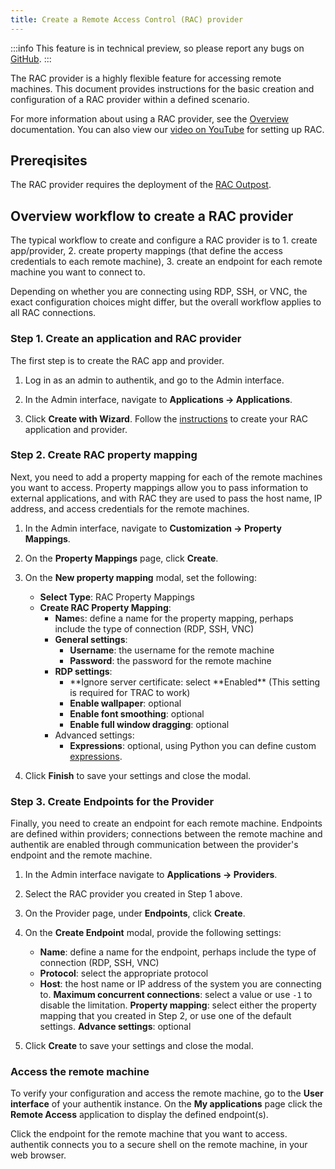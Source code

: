 ```yaml
---
title: Create a Remote Access Control (RAC) provider
---
```


:::info
This feature is in technical preview, so please report any bugs on [GitHub](https://github.com/goauthentik/authentik/issues).
:::

The RAC provider is a highly flexible feature for accessing remote machines. This document provides instructions for the basic creation and configuration of a RAC provider within a defined scenario.

For more information about using a RAC provider, see the [Overview](./index.md) documentation. You can also view our [video on YouTube](https://www.youtube.com/watch?v=9wahIBRV6Ts) for setting up RAC.

## Prereqisites

The RAC provider requires the deployment of the [RAC Outpost](../../outposts/).

## Overview workflow to create a RAC provider

The typical workflow to create and configure a RAC provider is to 1. create app/provider, 2. create property mappings (that define the access credentials to each remote machine), 3. create an endpoint for each remote machine you want to connect to.

Depending on whether you are connecting using RDP, SSH, or VNC, the exact configuration choices might differ, but the overall workflow applies to all RAC connections.

### Step 1. Create an application and RAC provider

The first step is to create the RAC app and provider.

1. Log in as an admin to authentik, and go to the Admin interface.

2. In the Admin interface, navigate to **Applications -> Applications**.

3. Click **Create with Wizard**. Follow the [instructions](../../applications/manage_apps.md#instructions) to create your RAC application and provider.

### Step 2. Create RAC property mapping

Next, you need to add a property mapping for each of the remote machines you want to access. Property mappings allow you to pass information to external applications, and with RAC they are used to pass the host name, IP address, and access credentials for the remote machines.

1. In the Admin interface, navigate to **Customization -> Property Mappings**.

2. On the **Property Mappings** page, click **Create**.

3. On the **New property mapping** modal, set the following:

    - **Select Type**: RAC Property Mappings
    - **Create RAC Property Mapping**:
        - **Name**s: define a name for the property mapping, perhaps include the type of connection (RDP, SSH, VNC)
        - **General settings**:
            - **Username**: the username for the remote machine
            - **Password**: the password for the remote machine
        - **RDP settings**:
            - **Ignore server certificate: select **Enabled\*\* (This setting is required for TRAC to work)
            - **Enable wallpaper**: optional
            - **Enable font smoothing**: optional
            - **Enable full window dragging**: optional
        - Advanced settings:
            - **Expressions**: optional, using Python you can define custom [expressions](../../property-mappings/expression.mdx).

4. Click **Finish** to save your settings and close the modal.

### Step 3. Create Endpoints for the Provider

Finally, you need to create an endpoint for each remote machine. Endpoints are defined within providers; connections between the remote machine and authentik are enabled through communication between the provider's endpoint and the remote machine.

1. In the Admin interface navigate to **Applications -> Providers**.

2. Select the RAC provider you created in Step 1 above.

3. On the Provider page, under **Endpoints**, click **Create**.

4. On the **Create Endpoint** modal, provide the following settings:

    - **Name**: define a name for the endpoint, perhaps include the type of connection (RDP, SSH, VNC)
    - **Protocol**: select the appropriate protocol
    - **Host**: the host name or IP address of the system you are connecting to.
      **Maximum concurrent connections**: select a value or use `-1` to disable the limitation.
      **Property mapping**: select either the property mapping that you created in Step 2, or use one of the default settings.
      **Advance settings**: optional

5. Click **Create** to save your settings and close the modal.

### Access the remote machine

To verify your configuration and access the remote machine, go to the **User interface** of your authentik instance. On the **My applications** page click the **Remote Access** application to display the defined endpoint(s).

Click the endpoint for the remote machine that you want to access. authentik connects you to a secure shell on the remote machine, in your web browser.
